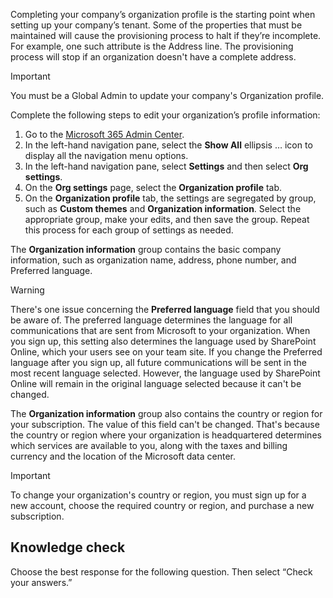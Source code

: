 Completing your company’s organization profile is the starting point when setting up your company’s tenant. Some of the properties that must be maintained will cause the provisioning process to halt if they’re incomplete. For example, one such attribute is the Address line. The provisioning process will stop if an organization doesn't have a complete address.

> [!IMPORTANT]
> You must be a Global Admin to update your company's Organization profile.

Complete the following steps to edit your organization’s profile information:

1.  Go to the [Microsoft 365 Admin Center](https://portal.office.com/adminportal/home?azure-portal=true).
2.  In the left-hand navigation pane, select the **Show All** ellipsis … icon to display all the navigation menu options.
3.  In the left-hand navigation pane, select **Settings** and then select **Org settings**.
4.  On the **Org settings** page, select the **Organization profile** tab.
5.  On the **Organization profile** tab, the settings are segregated by group, such as **Custom themes** and **Organization information**. Select the appropriate group, make your edits, and then save the group. Repeat this process for each group of settings as needed.<br>

The **Organization information** group contains the basic company information, such as organization name, address, phone number, and Preferred language.

> [!WARNING]
> There's one issue concerning the **Preferred language** field that you should be aware of. The preferred language determines the language for all communications that are sent from Microsoft to your organization. When you sign up, this setting also determines the language used by SharePoint Online, which your users see on your team site. If you change the Preferred language after you sign up, all future communications will be sent in the most recent language selected. However, the language used by SharePoint Online will remain in the original language selected because it can't be changed.

The **Organization information** group also contains the country or region for your subscription. The value of this field can't be changed. That's because the country or region where your organization is headquartered determines which services are available to you, along with the taxes and billing currency and the location of the Microsoft data center.

> [!IMPORTANT]
> To change your organization's country or region, you must sign up for a new account, choose the required country or region, and purchase a new subscription.

## Knowledge check

Choose the best response for the following question. Then select “Check your answers.”